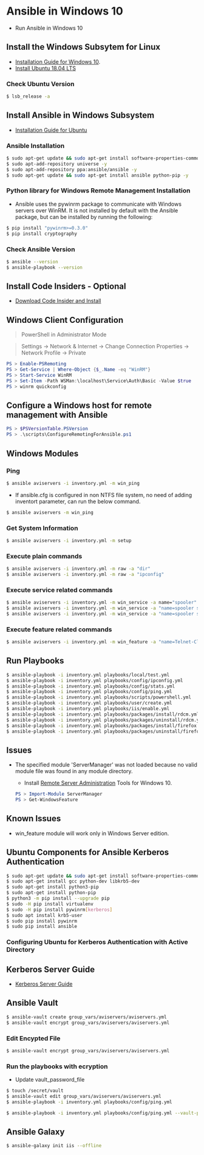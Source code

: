 # Ansible in Windows 10

* Run Ansible in Windows 10

## Install the Windows Subsytem for Linux

* [Installation Guide for Windows 10](https://docs.microsoft.com/en-us/windows/wsl/install-win10).
* [Install Ubuntu 18.04 LTS](https://www.microsoft.com/en-sg/p/ubuntu-1804-lts/9n9tngvndl3q?rtc=1) 

### Check Ubuntu Version

```bash
$ lsb_release -a
```

## Install Ansible in Windows Subsystem

* [Installation Guide for Ubuntu](https://docs.ansible.com/ansible/latest/installation_guide/intro_installation.html#latest-releases-via-apt-ubuntu)

### Ansible Installation

```bash
$ sudo apt-get update && sudo apt-get install software-properties-common -y
$ sudo apt-add-repository universe -y
$ sudo apt-add-repository ppa:ansible/ansible -y
$ sudo apt-get update && sudo apt-get install ansible python-pip -y
```

### Python library for Windows Remote Management Installation

* Ansible uses the pywinrm package to communicate with Windows servers over WinRM. It is not installed by default with the Ansible package, but can be installed by running the following:

```bash
$ pip install "pywinrm>=0.3.0" 
$ pip install cryptography
```

### Check Ansible Version

```bash
$ ansible --version
$ ansible-playbook --version
```

## Install Code Insiders - Optional

* [Download Code Insider and Install](https://code.visualstudio.com/insiders/)

## Windows Client Configuration

> PowerShell in Administrator Mode

> Settings -> Network & Internet -> Change Connection Properties -> Network Profile -> Private 

```powershell
PS > Enable-PSRemoting
PS > Get-Service | Where-Object {$_.Name -eq "WinRM"}
PS > Start-Service WinRM
PS > Set-Item -Path WSMan:\localhost\Service\Auth\Basic -Value $true
PS > winrm quickconfig
```

## Configure a Windows host for remote management with Ansible

```powershell
PS > $PSVersionTable.PSVersion
PS > .\scripts\ConfigureRemotingForAnsible.ps1
```

## Windows Modules

### Ping

```bash
$ ansible aviservers -i inventory.yml -m win_ping
```

* If ansible.cfg is configured in non NTFS file system, no need of adding inventort parameter, can run the below command.

```bash
$ ansible aviservers -m win_ping
```

### Get System Information

```bash
$ ansible aviservers -i inventory.yml -m setup
```

### Execute plain commands

```bash
$ ansible aviservers -i inventory.yml -m raw -a "dir"
$ ansible aviservers -i inventory.yml -m raw -a "ipconfig" 
```

### Execute service related commands

```bash
$ ansible aviservers -i inventory.yml -m win_service -a name="spooler"
$ ansible aviservers -i inventory.yml -m win_service -a "name=spooler state=stopped"
$ ansible aviservers -i inventory.yml -m win_service -a "name=spooler state=started"
```

### Execute feature related commands

```bash
$ ansible aviservers -i inventory.yml -m win_feature -a "name=Telnet-Client state=present"
```

## Run Playbooks

```bash
$ ansible-playbook -i inventory.yml playbooks/local/test.yml
$ ansible-playbook -i inventory.yml playbooks/config/ipconfig.yml
$ ansible-playbook -i inventory.yml playbooks/config/stats.yml
$ ansible-playbook -i inventory.yml playbooks/config/ping.yml
$ ansible-playbook -i inventory.yml playbooks/scripts/powershell.yml
$ ansible-playbook -i inventory.yml playbooks/user/create.yml
$ ansible-playbook -i inventory.yml playbooks/iis/enable.yml
$ ansible-playbook -i inventory.yml playbooks/packages/install/rdcm.yml
$ ansible-playbook -i inventory.yml playbooks/packages/uninstall/rdcm.yml
$ ansible-playbook -i inventory.yml playbooks/packages/install/firefox.yml
$ ansible-playbook -i inventory.yml playbooks/packages/uninstall/firefox.yml
```

## Issues

* The specified module 'ServerManager' was not loaded because no valid module file was found in any module directory.
    * Install [Remote Server Administration](https://www.microsoft.com/en-au/download/details.aspx?id=45520) Tools for Windows 10.

    ```powershell
    PS > Import-Module ServerManager
    PS > Get-WindowsFeature
    ```

## Known Issues

* win_feature module will work only in Windows Server edition. 

## Ubuntu Components for Ansible Kerberos Authentication

```bash
$ sudo apt-get update && sudo apt-get install software-properties-common -y
$ sudo apt-get install gcc python-dev libkrb5-dev
$ sudo apt-get install python3-pip
$ sudo apt-get install python-pip
$ python3 -m pip install --upgrade pip
$ sudo -H pip install virtualenv
$ sudo -H pip install pywinrm[kerberos]
$ sudo apt install krb5-user
$ sudo pip install pywinrm
$ sudo pip install ansible
```

### Configuring Ubuntu for Kerberos Authentication with Active Directory

## Kerberos Server Guide

* [Kerberos Server Guide](https://help.ubuntu.com/lts/serverguide/kerberos.html)

## Ansible Vault

```bash
$ ansible-vault create group_vars/aviservers/aviservers.yml
$ ansible-vault encrypt group_vars/aviservers/aviservers.yml
```

### Edit Encypted File

```bash
$ ansible-vault encrypt group_vars/aviservers/aviservers.yml
```

### Run the playbooks with ecryption

* Update vault_password_file

```bash
$ touch /secret/vault
$ ansible-vault edit group_vars/aviservers/aviservers.yml
$ ansible-playbook -i inventory.yml playbooks/config/ping.yml
```

```bash
$ ansible-playbook -i inventory.yml playbooks/config/ping.yml --vault-password-file /etc/ansible/secret/vault
```

## Ansible Galaxy

```bash
$ ansible-galaxy init iis --offline
```